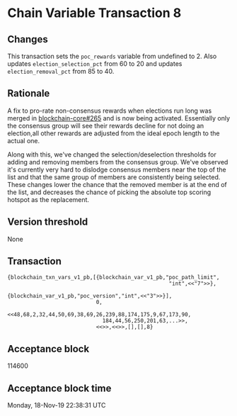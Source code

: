 # Chain Variable Transaction 8

## Changes

This transaction sets the `poc_rewards` variable from undefined to 2.
Also updates `election_selection_pct` from 60 to 20 and updates `election_removal_pct` from 85 to 40.

## Rationale

A fix to pro-rate non-consensus rewards when elections run long was merged in [blockchain-core#265](https://github.com/helium/blockchain-core/pull/265) and is now being activated. Essentially only the consensus group will see their rewards decline for not doing an election,all other rewards are adjusted from the ideal epoch length to the actual one.

Along with this, we've changed the selection/deselection thresholds for adding and removing members from the consensus group. We've observed it's currently very hard to dislodge consensus members near the top of the list and that the same group of members are consistently being selected. These changes lower the chance that the removed member is at the end of the list, and decreases the chance of picking the absolute top scoring hotspot as the replacement.

## Version threshold

None

## Transaction

```
{blockchain_txn_vars_v1_pb,[{blockchain_var_v1_pb,"poc_path_limit",
                                                   "int",<<"7">>},
                             {blockchain_var_v1_pb,"poc_version","int",<<"3">>}],
                            0,
                            <<48,68,2,32,44,50,69,38,69,26,239,88,174,175,9,67,173,90,
                              184,44,56,250,201,63,...>>,
                            <<>>,<<>>,[],[],8}
```

## Acceptance block

114600

## Acceptance block time

Monday, 18-Nov-19 22:38:31 UTC
